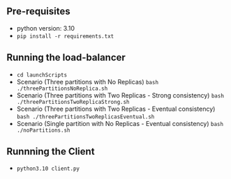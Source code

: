 ## Pre-requisites
- python version: 3.10
- `pip install -r requirements.txt`
## Running the load-balancer
- `cd launchScripts`
- Scenario (Three partitions with No Replicas) `bash ./threePartitionsNoReplica.sh`
- Scenario (Three partitions with Two Replicas - Strong consistency) `bash ./threePartitionsTwoReplicaStrong.sh`
- Scenario (Three partitions with Two Replicas - Eventual consistency) `bash ./threePartitionsTwoReplicasEventual.sh`
- Scenario (Single partition with No Replicas - Eventual consistency) `bash ./noPartitions.sh`

## Runnning the Client
- `python3.10 client.py`
